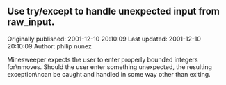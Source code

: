 ## Use try/except to handle unexpected input from raw_input.

Originally published: 2001-12-10 20:10:09
Last updated: 2001-12-10 20:10:09
Author: philip nunez

Minesweeper expects the user to enter properly bounded integers for\nmoves.  Should the user enter something unexpected, the resulting exception\ncan be caught and handled in some way other than exiting.